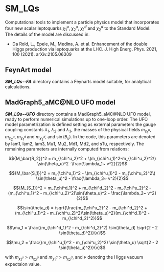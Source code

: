 # SM_LQs
Computational tools to implement a particle physics model that incorporates four new scalar leptoquarks $\chi^u_1$, $\chi^u_2$, $\chi^d_1$ and $\chi^d_2$ to the Standard Model. The details of the model are discussed in:

- Da Rold, L., Epele, M., Medina, A. et al. Enhancement of the double Higgs production via leptoquarks at the LHC. J. High Energ. Phys. 2021, 100 (2021). arXiv:2105.06309

## FeynArt model
***SM_LQs--FA*** directory contains a Feynarts model suitable, for analytical calculations. 

## MadGraph5_aMC@NLO UFO model
***SM_LQs--UFO*** directory contains a MadGraph5_aMC@NLO UFO model, ready to perform numerical simulations up to one-loop order. The UFO model parametrization is defined setting as external parameters the gauge coupling constants $\lambda_1$, $\lambda_2$ and $\lambda_3$, the masses of the physical fields $m_{\chi^u_1}$, $m_{\chi^u_2}$, $m_{\chi^d_1}$ and $m_{\chi^d_2}$,  and $\sin(\theta_u)$.  In the code, this parameters are denoted by lam1, lam2, lam3, Mu1, Mu2, Md1, Md2, and sTu, respectively. The remaining parameters are internally computed from relations:

$${M_\bar{R_2}}^2 = m_{\chi^u_2}^2 + \(m_{\chi^u_1}^2-m_{\chi^u_2}^2\) \sin(\theta_u)^2 -\frac{\lambda_1~ v^2}{2}$$ 

$${M_\bar{S_1}}^2 = m_{\chi^u_1}^2 - \(m_{\chi^u_1}^2 - m_{\chi^u_2}^2\) \sin(\theta_u)^2 - \frac{\lambda_3~ v^2}{2}$$ 

$${M_{S_1}}^2 = m_{\chi^d_1}^2 + m_{\chi^d_2}^2  - m_{\chi^u_2}^2 - (m_{\chi^u_1}^2  - m_{\chi^u_2}^2)\sin(\theta_u)^2 - \frac{\lambda_2~ v^2}{2}$$ 

$$\sin(\theta_d) = \sqrt{\frac{m_{\chi^u_2}^2 - m_{\chi^d_2}^2 + (m_{\chi^u_1}^2 - m_{\chi^u_2}^2)\sin(\theta_u)^2}{m_{\chi^d_1}^2 - m_{\chi^d_2}^2}}$$

$$\mu_1 = \frac{(m_{\chi^d_1}^2 - m_{\chi^d_2}^2) \sin(\theta_d) \sqrt{2 - 2 \sin(\theta_d)^2}}{v}$$

$$\mu_2 = \frac{(m_{\chi^u_1}^2 - m_{\chi^u_2}^2) \sin(\theta_u) \sqrt{2 - 2 \sin(\theta_u)^2}}{v}$$

with $m_{\chi^u_1} > m_{\chi^u_2}$ and $m_{\chi^d_1} > m_{\chi^d_2}$, and $v$ denoting the Higgs vacuum expectaion value.

